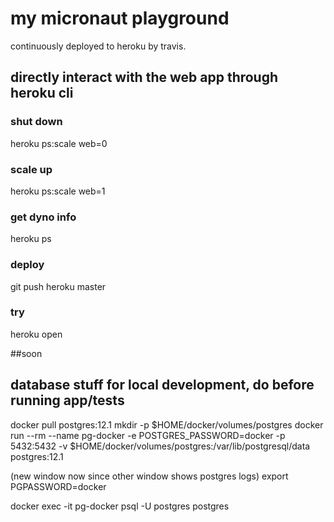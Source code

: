 # my micronaut playground

continuously deployed to heroku by travis.


## directly interact with the web app through heroku cli

### shut down

heroku ps:scale web=0

### scale up

heroku ps:scale web=1

### get dyno info

heroku ps

### deploy

git push heroku master

### try

heroku open


##soon

## database stuff for local development, do before running app/tests

docker pull postgres:12.1
mkdir -p $HOME/docker/volumes/postgres
docker run --rm --name pg-docker -e POSTGRES_PASSWORD=docker -p 5432:5432 -v $HOME/docker/volumes/postgres:/var/lib/postgresql/data postgres:12.1

(new window now since other window shows postgres  logs)
export PGPASSWORD=docker

docker exec -it pg-docker psql -U postgres postgres

